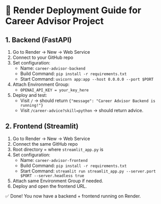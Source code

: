 # 🚀 Render Deployment Guide for Career Advisor Project

## 1. Backend (FastAPI)
1. Go to Render → New → Web Service
2. Connect to your GitHub repo
3. Set configuration:
   - Name: `career-advisor-backend`
   - Build Command: `pip install -r requirements.txt`
   - Start Command: `uvicorn app:app --host 0.0.0.0 --port $PORT`
4. Attach Environment Group:
   - `OPENAI_API_KEY = your_key_here`
5. Deploy and test:
   - Visit `/` → should return `{"message": "Career Advisor Backend is running!"}`
   - Visit `/career-advice?skill=python` → should return advice.

## 2. Frontend (Streamlit)
1. Go to Render → New → Web Service
2. Connect the same GitHub repo
3. Root directory = where `streamlit_app.py` is
4. Set configuration:
   - Name: `career-advisor-frontend`
   - Build Command: `pip install -r requirements.txt`
   - Start Command: `streamlit run streamlit_app.py --server.port $PORT --server.headless true`
5. Attach same Environment Group if needed.
6. Deploy and open the frontend URL.

✅ Done! You now have a backend + frontend running on Render.

